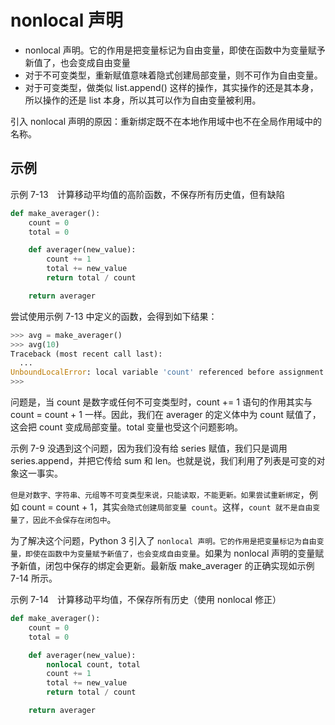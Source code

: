 
# nonlocal 声明

* nonlocal 声明。它的作用是把变量标记为自由变量，即使在函数中为变量赋予新值了，也会变成自由变量
* 对于不可变类型，重新赋值意味着隐式创建局部变量，则不可作为自由变量。
* 对于可变类型，做类似 list.append() 这样的操作，其实操作的还是其本身，所以操作的还是 list 本身，所以其可以作为自由变量被利用。

引入 nonlocal 声明的原因：重新绑定既不在本地作用域中也不在全局作用域中的名称。


## 示例

示例 7-13　计算移动平均值的高阶函数，不保存所有历史值，但有缺陷
```py
def make_averager():
    count = 0
    total = 0

    def averager(new_value):
        count += 1
        total += new_value
        return total / count

    return averager
```
尝试使用示例 7-13 中定义的函数，会得到如下结果：
```py
>>> avg = make_averager()
>>> avg(10)
Traceback (most recent call last):
  ...
UnboundLocalError: local variable 'count' referenced before assignment
>>>
```

问题是，当 count 是数字或任何不可变类型时，count += 1 语句的作用其实与 count = count + 1 一样。因此，我们在 averager 的定义体中为 count 赋值了，这会把 count 变成局部变量。total 变量也受这个问题影响。

示例 7-9 没遇到这个问题，因为我们没有给 series 赋值，我们只是调用 series.append，并把它传给 sum 和 len。也就是说，我们利用了列表是可变的对象这一事实。

`但是对数字、字符串、元组等不可变类型来说，只能读取，不能更新。如果尝试重新绑定`，例如 count = count + 1，其实`会隐式创建局部变量 count`。这样，`count 就不是自由变量了，因此不会保存在闭包中`。

为了解决这个问题，Python 3 引入了 `nonlocal 声明。它的作用是把变量标记为自由变量，即使在函数中为变量赋予新值了，也会变成自由变量`。如果为 nonlocal 声明的变量赋予新值，闭包中保存的绑定会更新。最新版 make_averager 的正确实现如示例 7-14 所示。

示例 7-14　计算移动平均值，不保存所有历史（使用 nonlocal 修正）
```py
def make_averager():
    count = 0
    total = 0

    def averager(new_value):
        nonlocal count, total
        count += 1
        total += new_value
        return total / count

    return averager
```

